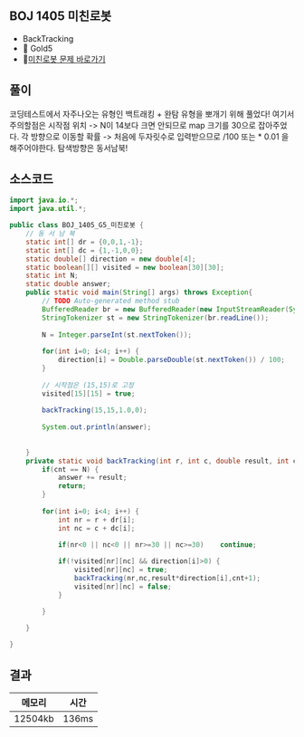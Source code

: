 ## BOJ 1405 미친로봇 
- BackTracking 
- 🥇 Gold5
- 🔗[미친로봇 문제 바로가기](https://www.acmicpc.net/problem/1405)



## 풀이

코딩테스트에서 자주나오는 유형인 백트래킹 + 완탐 유형을 뽀개기 위해 풀었다!
여기서 주의할점은 시작점 위치 -> N이 14보다 크면 안되므로 map 크기를 30으로 잡아주었다.
각 방향으로 이동할 확률 -> 처음에 두자릿수로 입력받으므로 /100 또는 * 0.01 을 해주어야한다.
탐색방향은 동서남북!



## 소스코드
~~~java
import java.io.*;
import java.util.*;

public class BOJ_1405_G5_미친로봇 {
	// 동 서 남 북 
	static int[] dr = {0,0,1,-1};
	static int[] dc = {1,-1,0,0};
	static double[] direction = new double[4];
	static boolean[][] visited = new boolean[30][30];
	static int N;
	static double answer;
	public static void main(String[] args) throws Exception{
		// TODO Auto-generated method stub
		BufferedReader br = new BufferedReader(new InputStreamReader(System.in));
		StringTokenizer st = new StringTokenizer(br.readLine());
		
		N = Integer.parseInt(st.nextToken());
		
		for(int i=0; i<4; i++) {
			direction[i] = Double.parseDouble(st.nextToken()) / 100;
		}
		
		// 시작점은 (15,15)로 고정 
		visited[15][15] = true;
		
		backTracking(15,15,1.0,0);
		
		System.out.println(answer);
		
		
	}
	private static void backTracking(int r, int c, double result, int cnt) {
		if(cnt == N) {
			answer += result;
			return;
		}
		
		for(int i=0; i<4; i++) {
			int nr = r + dr[i];
			int nc = c + dc[i];
			
			if(nr<0 || nc<0 || nr>=30 || nc>=30)	continue;

			if(!visited[nr][nc] && direction[i]>0) {
				visited[nr][nc] = true;
				backTracking(nr,nc,result*direction[i],cnt+1);
				visited[nr][nc] = false;
			}

		}
		
	}

}

~~~

## 결과 

| 메모리  | 시간 |
|----|----|
| 12504kb| 136ms|